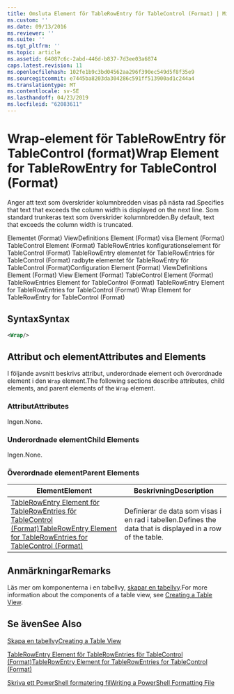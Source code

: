 ```yaml
---
title: Omsluta Element för TableRowEntry för TableControl (Format) | Microsoft Docs
ms.custom: ''
ms.date: 09/13/2016
ms.reviewer: ''
ms.suite: ''
ms.tgt_pltfrm: ''
ms.topic: article
ms.assetid: 64087c6c-2abd-446d-b837-7d3ee03a6874
caps.latest.revision: 11
ms.openlocfilehash: 102fe1b9c3bd04562aa296f390ec549d5f8f35e9
ms.sourcegitcommit: e7445ba8203da304286c591ff513900ad1c244a4
ms.translationtype: MT
ms.contentlocale: sv-SE
ms.lasthandoff: 04/23/2019
ms.locfileid: "62083611"
---
```

# <a name="wrap-element-for-tablerowentry-for-tablecontrol--format"></a><span data-ttu-id="70c09-102">Wrap-element för TableRowEntry för TableControl (format)</span><span class="sxs-lookup"><span data-stu-id="70c09-102">Wrap Element for TableRowEntry for TableControl  (Format)</span></span>

<span data-ttu-id="70c09-103">Anger att text som överskrider kolumnbredden visas på nästa rad.</span><span class="sxs-lookup"><span data-stu-id="70c09-103">Specifies that text that exceeds the column width is displayed on the next line.</span></span> <span data-ttu-id="70c09-104">Som standard trunkeras text som överskrider kolumnbredden.</span><span class="sxs-lookup"><span data-stu-id="70c09-104">By default, text that exceeds the column width is truncated.</span></span>

<span data-ttu-id="70c09-105">Elementet (Format) ViewDefinitions Element (Format) visa Element (Format) TableControl Element (Format) TableRowEntries konfigurationselement för TableControl (Format) TableRowEntry elementet för TableRowEntries för TableControl (Format) radbyte elementet för TableRowEntry för TableControl (Format)</span><span class="sxs-lookup"><span data-stu-id="70c09-105">Configuration Element (Format) ViewDefinitions Element (Format) View Element (Format) TableControl Element (Format) TableRowEntries Element for TableControl (Format) TableRowEntry Element for TableRowEntries for TableControl (Format) Wrap Element for TableRowEntry for TableControl (Format)</span></span>

## <a name="syntax"></a><span data-ttu-id="70c09-106">Syntax</span><span class="sxs-lookup"><span data-stu-id="70c09-106">Syntax</span></span>

```xml
<Wrap/>
```

## <a name="attributes-and-elements"></a><span data-ttu-id="70c09-107">Attribut och element</span><span class="sxs-lookup"><span data-stu-id="70c09-107">Attributes and Elements</span></span>

<span data-ttu-id="70c09-108">I följande avsnitt beskrivs attribut, underordnade element och överordnade element i den `Wrap` element.</span><span class="sxs-lookup"><span data-stu-id="70c09-108">The following sections describe attributes, child elements, and parent elements of the `Wrap` element.</span></span>

### <a name="attributes"></a><span data-ttu-id="70c09-109">Attribut</span><span class="sxs-lookup"><span data-stu-id="70c09-109">Attributes</span></span>

<span data-ttu-id="70c09-110">Ingen.</span><span class="sxs-lookup"><span data-stu-id="70c09-110">None.</span></span>

### <a name="child-elements"></a><span data-ttu-id="70c09-111">Underordnade element</span><span class="sxs-lookup"><span data-stu-id="70c09-111">Child Elements</span></span>

<span data-ttu-id="70c09-112">Ingen.</span><span class="sxs-lookup"><span data-stu-id="70c09-112">None.</span></span>

### <a name="parent-elements"></a><span data-ttu-id="70c09-113">Överordnade element</span><span class="sxs-lookup"><span data-stu-id="70c09-113">Parent Elements</span></span>

|<span data-ttu-id="70c09-114">Element</span><span class="sxs-lookup"><span data-stu-id="70c09-114">Element</span></span>|<span data-ttu-id="70c09-115">Beskrivning</span><span class="sxs-lookup"><span data-stu-id="70c09-115">Description</span></span>|
|-------------|-----------------|
|[<span data-ttu-id="70c09-116">TableRowEntry Element för TableRowEntries för TableControl (Format)</span><span class="sxs-lookup"><span data-stu-id="70c09-116">TableRowEntry Element for TableRowEntries for TableControl (Format)</span></span>](./tablerowentry-element-for-tablerowentries-for-tablecontrol-format.md)|<span data-ttu-id="70c09-117">Definierar de data som visas i en rad i tabellen.</span><span class="sxs-lookup"><span data-stu-id="70c09-117">Defines the data that is displayed in a row of the table.</span></span>|

## <a name="remarks"></a><span data-ttu-id="70c09-118">Anmärkningar</span><span class="sxs-lookup"><span data-stu-id="70c09-118">Remarks</span></span>

<span data-ttu-id="70c09-119">Läs mer om komponenterna i en tabellvy, [skapar en tabellvy](./creating-a-table-view.md).</span><span class="sxs-lookup"><span data-stu-id="70c09-119">For more information about the components of a table view, see [Creating a Table View](./creating-a-table-view.md).</span></span>

## <a name="see-also"></a><span data-ttu-id="70c09-120">Se även</span><span class="sxs-lookup"><span data-stu-id="70c09-120">See Also</span></span>

[<span data-ttu-id="70c09-121">Skapa en tabellvy</span><span class="sxs-lookup"><span data-stu-id="70c09-121">Creating a Table View</span></span>](./creating-a-table-view.md)

[<span data-ttu-id="70c09-122">TableRowEntry Element för TableRowEntries för TableControl (Format)</span><span class="sxs-lookup"><span data-stu-id="70c09-122">TableRowEntry Element for TableRowEntries for TableControl (Format)</span></span>](./tablerowentry-element-for-tablerowentries-for-tablecontrol-format.md)

[<span data-ttu-id="70c09-123">Skriva ett PowerShell formatering fil</span><span class="sxs-lookup"><span data-stu-id="70c09-123">Writing a PowerShell Formatting File</span></span>](./writing-a-powershell-formatting-file.md)
